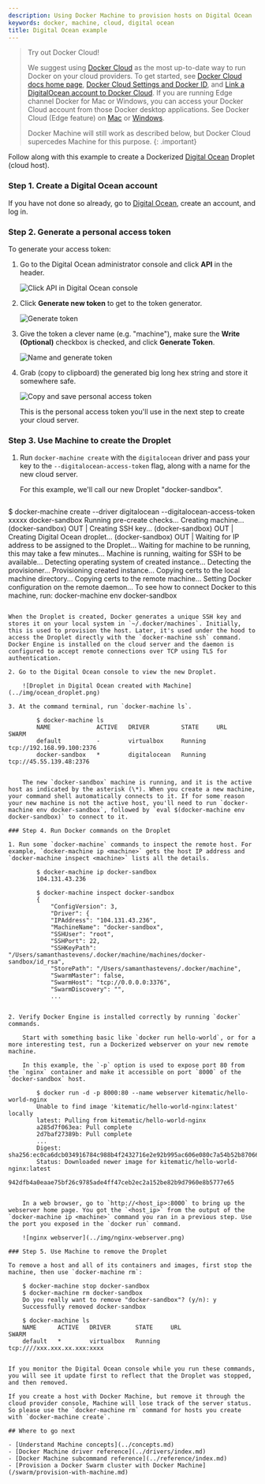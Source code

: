 ```yaml
---
description: Using Docker Machine to provision hosts on Digital Ocean
keywords: docker, machine, cloud, digital ocean
title: Digital Ocean example
---
```

> Try out Docker Cloud!
> 
> We suggest using [Docker Cloud](https://cloud.docker.com/) as the most up-to-date way to run Docker on your cloud providers. To get started, see [Docker Cloud docs home page](/docker-cloud/index.md), [Docker Cloud Settings and Docker ID](/docker-cloud/dockerid.md), and [Link a DigitalOcean account to Docker Cloud](/docker-cloud/infrastructure/link-do.md). If you are running Edge channel Docker for Mac or Windows, you can access your Docker Cloud account from those Docker desktop applications. See Docker Cloud (Edge feature) on [Mac](/docker-for-mac/index.md#docker-cloud-edge-feature) or [Windows](/docker-for-windows/index.md#docker-cloud-edge-feature).
> 
> Docker Machine will still work as described below, but Docker Cloud supercedes Machine for this purpose. {: .important}

Follow along with this example to create a Dockerized [Digital Ocean](https://digitalocean.com) Droplet (cloud host).

### Step 1. Create a Digital Ocean account

If you have not done so already, go to [Digital Ocean](https://digitalocean.com), create an account, and log in.

### Step 2. Generate a personal access token

To generate your access token:

1. Go to the Digital Ocean administrator console and click **API** in the header.
    
    ![Click API in Digital Ocean console](../img/ocean_click_api.png)

2. Click **Generate new token** to get to the token generator.
    
    ![Generate token](../img/ocean_gen_token.png)

3. Give the token a clever name (e.g. "machine"), make sure the **Write (Optional)** checkbox is checked, and click **Generate Token**.
    
    ![Name and generate token](../img/ocean_token_create.png)

4. Grab (copy to clipboard) the generated big long hex string and store it somewhere safe.
    
    ![Copy and save personal access token](../img/ocean_save_token.png)
    
    This is the personal access token you'll use in the next step to create your cloud server.

### Step 3. Use Machine to create the Droplet

1. Run `docker-machine create` with the `digitalocean` driver and pass your key to the `--digitalocean-access-token` flag, along with a name for the new cloud server.
    
    For this example, we'll call our new Droplet "docker-sandbox".
    
    ```none
$ docker-machine create --driver digitalocean --digitalocean-access-token xxxxx docker-sandbox
Running pre-create checks...
Creating machine...
(docker-sandbox) OUT | Creating SSH key...
(docker-sandbox) OUT | Creating Digital Ocean droplet...
(docker-sandbox) OUT | Waiting for IP address to be assigned to the Droplet...
Waiting for machine to be running, this may take a few minutes...
Machine is running, waiting for SSH to be available...
Detecting operating system of created instance...
Detecting the provisioner...
Provisioning created instance...
Copying certs to the local machine directory...
Copying certs to the remote machine...
Setting Docker configuration on the remote daemon...
To see how to connect Docker to this machine, run: docker-machine env docker-sandbox
```

When the Droplet is created, Docker generates a unique SSH key and stores it on your local system in `~/.docker/machines`. Initially, this is used to provision the host. Later, it's used under the hood to access the Droplet directly with the `docker-machine ssh` command. Docker Engine is installed on the cloud server and the daemon is configured to accept remote connections over TCP using TLS for authentication.

2. Go to the Digital Ocean console to view the new Droplet.
    
    ![Droplet in Digital Ocean created with Machine](../img/ocean_droplet.png)

3. At the command terminal, run `docker-machine ls`.
    
        $ docker-machine ls
        NAME             ACTIVE   DRIVER         STATE     URL                         SWARM
        default          -        virtualbox     Running   tcp://192.168.99.100:2376
        docker-sandbox   *        digitalocean   Running   tcp://45.55.139.48:2376
        
    
    The new `docker-sandbox` machine is running, and it is the active host as indicated by the asterisk (\*). When you create a new machine, your command shell automatically connects to it. If for some reason your new machine is not the active host, you'll need to run `docker-machine env docker-sandbox`, followed by `eval $(docker-machine env docker-sandbox)` to connect to it.

### Step 4. Run Docker commands on the Droplet

1. Run some `docker-machine` commands to inspect the remote host. For example, `docker-machine ip <machine>` gets the host IP address and `docker-machine inspect <machine>` lists all the details.
    
        $ docker-machine ip docker-sandbox
        104.131.43.236
        
        $ docker-machine inspect docker-sandbox
        {
            "ConfigVersion": 3,
            "Driver": {
            "IPAddress": "104.131.43.236",
            "MachineName": "docker-sandbox",
            "SSHUser": "root",
            "SSHPort": 22,
            "SSHKeyPath": "/Users/samanthastevens/.docker/machine/machines/docker-sandbox/id_rsa",
            "StorePath": "/Users/samanthastevens/.docker/machine",
            "SwarmMaster": false,
            "SwarmHost": "tcp://0.0.0.0:3376",
            "SwarmDiscovery": "",
            ...
        

2. Verify Docker Engine is installed correctly by running `docker` commands.
    
    Start with something basic like `docker run hello-world`, or for a more interesting test, run a Dockerized webserver on your new remote machine.
    
    In this example, the `-p` option is used to expose port 80 from the `nginx` container and make it accessible on port `8000` of the `docker-sandbox` host.
    
        $ docker run -d -p 8000:80 --name webserver kitematic/hello-world-nginx
        Unable to find image 'kitematic/hello-world-nginx:latest' locally
        latest: Pulling from kitematic/hello-world-nginx
        a285d7f063ea: Pull complete
        2d7baf27389b: Pull complete
        ...
        Digest: sha256:ec0ca6dcb034916784c988b4f2432716e2e92b995ac606e080c7a54b52b87066
        Status: Downloaded newer image for kitematic/hello-world-nginx:latest
        942dfb4a0eaae75bf26c9785ade4ff47ceb2ec2a152be82b9d7960e8b5777e65
        
    
    In a web browser, go to `http://<host_ip>:8000` to bring up the webserver home page. You got the `<host_ip>` from the output of the `docker-machine ip <machine>` command you ran in a previous step. Use the port you exposed in the `docker run` command.
    
    ![nginx webserver](../img/nginx-webserver.png)

### Step 5. Use Machine to remove the Droplet

To remove a host and all of its containers and images, first stop the machine, then use `docker-machine rm`:

    $ docker-machine stop docker-sandbox
    $ docker-machine rm docker-sandbox
    Do you really want to remove "docker-sandbox"? (y/n): y
    Successfully removed docker-sandbox
    
    $ docker-machine ls
    NAME      ACTIVE   DRIVER       STATE     URL                         SWARM
    default   *        virtualbox   Running   tcp:////xxx.xxx.xx.xxx:xxxx
    

If you monitor the Digital Ocean console while you run these commands, you will see it update first to reflect that the Droplet was stopped, and then removed.

If you create a host with Docker Machine, but remove it through the cloud provider console, Machine will lose track of the server status. So please use the `docker-machine rm` command for hosts you create with `docker-machine create`.

## Where to go next

- [Understand Machine concepts](../concepts.md)
- [Docker Machine driver reference](../drivers/index.md)
- [Docker Machine subcommand reference](../reference/index.md)
- [Provision a Docker Swarm cluster with Docker Machine](/swarm/provision-with-machine.md)